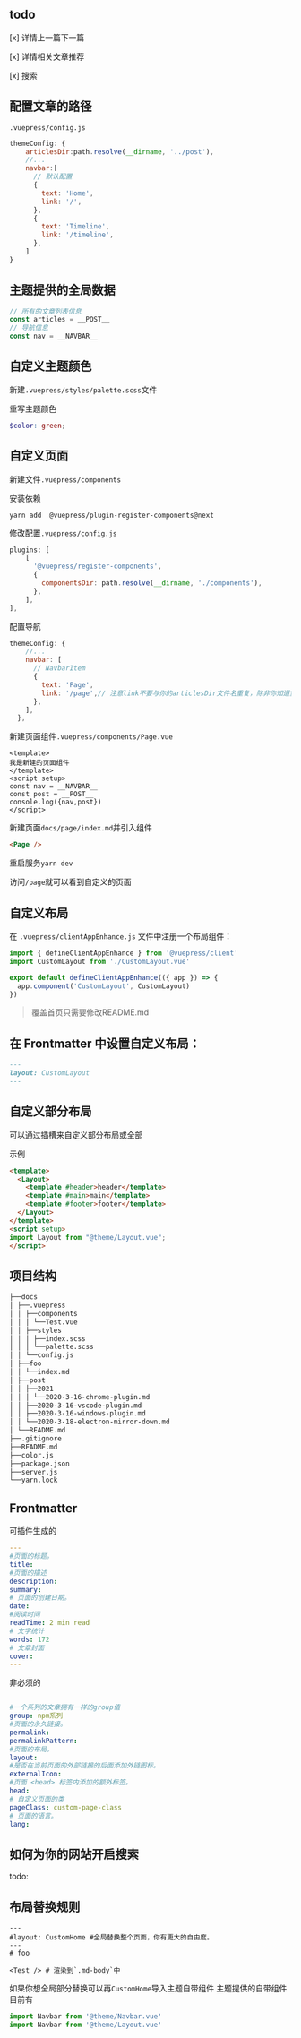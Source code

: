 ## todo

[x] 详情上一篇下一篇

[x] 详情相关文章推荐

[x] 搜索
 
## 配置文章的路径

`.vuepress/config.js`

```js
themeConfig: {
    articlesDir:path.resolve(__dirname, '../post'),
    //...
    navbar:[
      // 默认配置
      {
        text: 'Home',
        link: '/',
      },
      {
        text: 'Timeline',
        link: '/timeline',
      },
    ]
}
```

## 主题提供的全局数据
```js
// 所有的文章列表信息
const articles = __POST__
// 导航信息
const nav = __NAVBAR__
```

## 自定义主题颜色

新建`.vuepress/styles/palette.scss`文件

重写主题颜色

```scss
$color: green;
```

## 自定义页面

新建文件`.vuepress/components`

安装依赖

```
yarn add  @vuepress/plugin-register-components@next
```

修改配置`.vuepress/config.js`

```js
plugins: [
    [
      '@vuepress/register-components',
      {
        componentsDir: path.resolve(__dirname, './components'),
      },
    ],
],
```
配置导航
```js
themeConfig: {
    //...
    navbar: [
      // NavbarItem
      {
        text: 'Page',
        link: '/page',// 注意link不要与你的articlesDir文件名重复，除非你知道重复的影响
      },
    ],
  },
```

新建页面组件`.vuepress/components/Page.vue`
```
<template>
我是新建的页面组件
</template>
<script setup>
const nav = __NAVBAR__
const post = __POST__
console.log({nav,post})
</script>
```

新建页面`docs/page/index.md`并引入组件
```md
<Page />
```
重启服务`yarn dev`

访问`/page`就可以看到自定义的页面
## 自定义布局
在 `.vuepress/clientAppEnhance.js` 文件中注册一个布局组件：
```js
import { defineClientAppEnhance } from '@vuepress/client'
import CustomLayout from './CustomLayout.vue'

export default defineClientAppEnhance(({ app }) => {
  app.component('CustomLayout', CustomLayout)
})
```
> 覆盖首页只需要修改README.md

## 在 Frontmatter 中设置自定义布局：
```md
---
layout: CustomLayout
---
```
## 自定义部分布局

可以通过插槽来自定义部分布局或全部

示例
```html
<template>
  <Layout>
    <template #header>header</template>
    <template #main>main</template>
    <template #footer>footer</template>
  </Layout>
</template>
<script setup>
import Layout from "@theme/Layout.vue";
</script>

```



## 项目结构
```sh
├──docs
│ ├──.vuepress
│ │ ├──components
│ │ │ └──Test.vue
│ │ ├──styles
│ │ │ ├──index.scss
│ │ │ └──palette.scss
│ │ └──config.js
│ ├──foo
│ │ └──index.md
│ ├──post
│ │ ├──2021
│ │ │ └──2020-3-16-chrome-plugin.md
│ │ ├──2020-3-16-vscode-plugin.md
│ │ ├──2020-3-16-windows-plugin.md
│ │ └──2020-3-18-electron-mirror-down.md
│ └──README.md
├──.gitignore
├──README.md
├──color.js
├──package.json
├──server.js
└──yarn.lock
```

## Frontmatter
可插件生成的
```yaml
---
#页面的标题。
title: 
#页面的描述
description:
summary:
# 页面的创建日期。
date: 
#阅读时间
readTime: 2 min read
# 文字统计
words: 172
# 文章封面
cover: 
---

```
非必须的
```yaml

#一个系列的文章拥有一样的group值
group: npm系列
#页面的永久链接。
permalink:
permalinkPattern:
#页面的布局。
layout:
#是否在当前页面的外部链接的后面添加外链图标。
externalIcon:
#页面 <head> 标签内添加的额外标签。
head:
# 自定义页面的类
pageClass: custom-page-class 
# 页面的语言。
lang:  
```

## 如何为你的网站开启搜索

todo:


## 布局替换规则

```
---
#layout: CustomHome #全局替换整个页面，你有更大的自由度。
---
# foo

<Test /> # 渲染到`.md-body`中
```

如果你想全局部分替换可以再`CustomHome`导入主题自带组件
主题提供的自带组件目前有
```js
import Navbar from '@theme/Navbar.vue'
import Navbar from '@theme/Layout.vue'
```
